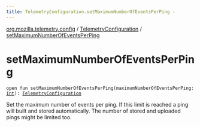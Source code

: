 ```yaml
---
title: TelemetryConfiguration.setMaximumNumberOfEventsPerPing - 
---
```


[org.mozilla.telemetry.config](../index.html) / [TelemetryConfiguration](index.html) / [setMaximumNumberOfEventsPerPing](./set-maximum-number-of-events-per-ping.html)

# setMaximumNumberOfEventsPerPing

`open fun setMaximumNumberOfEventsPerPing(maximumNumberOfEventsPerPing: `[`Int`](https://kotlinlang.org/api/latest/jvm/stdlib/kotlin/-int/index.html)`): `[`TelemetryConfiguration`](index.html)

Set the maximum number of events per ping. If this limit is reached a ping will built and stored automatically. The number of stored and uploaded pings might be limited too.

